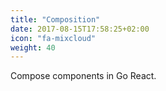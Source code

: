 ```yaml
---
title: "Composition"
date: 2017-08-15T17:58:25+02:00
icon: "fa-mixcloud"
weight: 40
---
```


Compose components  in Go React.
